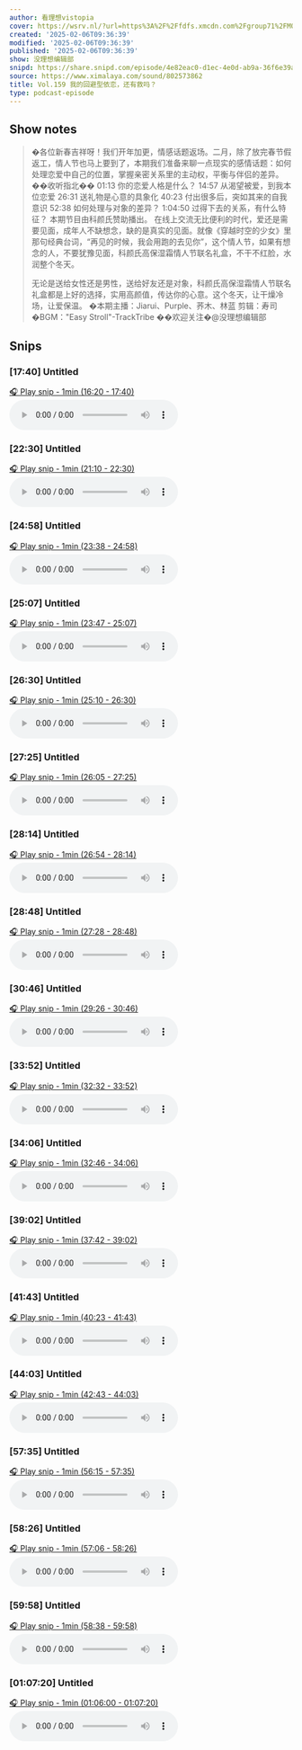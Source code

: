 ```yaml
---
author: 看理想vistopia
cover: https://wsrv.nl/?url=https%3A%2F%2Ffdfs.xmcdn.com%2Fgroup71%2FM07%2F03%2F0C%2FwKgO2V6iTd_QHgIPAANePhgoryg304.jpg&w=200&h=200
created: '2025-02-06T09:36:39'
modified: '2025-02-06T09:36:39'
published: '2025-02-06T09:36:39'
show: 没理想编辑部
snipd: https://share.snipd.com/episode/4e82eac0-d1ec-4e0d-ab9a-36f6e39a0dd4
source: https://www.ximalaya.com/sound/802573862
title: Vol.159 我的回避型依恋，还有救吗？
type: podcast-episode
---
```



## Show notes
> �各位新春吉祥呀！我们开年加更，情感话题返场。二月，除了放完春节假返工，情人节也马上要到了，本期我们准备来聊一点现实的感情话题：如何处理恋爱中自己的位置，掌握亲密关系里的主动权，平衡与伴侣的差异。
> ��收听指北�� 
> 01:13 你的恋爱人格是什么？
> 14:57 从渴望被爱，到我本位恋爱
> 26:31 送礼物是心意的具象化
> 40:23 付出很多后，突如其来的自我意识
> 52:38 如何处理与对象的差异？
> 1:04:50 过得下去的关系，有什么特征？
> 本期节目由科颜氏赞助播出。 在线上交流无比便利的时代，爱还是需要见面，成年人不缺想念，缺的是真实的见面。就像《穿越时空的少女》里那句经典台词，“再见的时候，我会用跑的去见你”，这个情人节，如果有想念的人，不要犹豫见面，科颜氏高保湿霜情人节联名礼盒，不干不红脸，水润整个冬天。
> 
> 无论是送给女性还是男性，送给好友还是对象，科颜氏高保湿霜情人节联名礼盒都是上好的选择，实用高颜值，传达你的心意。这个冬天，让干燥冷场，让爱保温。
> �本期主播：Jiarui、Purple、荞木、林蓝
> ️剪辑：寿司
> �BGM："Easy Stroll"-TrackTribe
> ��欢迎关注�@没理想编辑部

## Snips
### [17:40] Untitled
[🎧 Play snip - 1min️ (16:20 - 17:40)](https://share.snipd.com/snip/20ec377b-7038-426f-a797-bbc90bee863f)
<audio controls> <source src="https://jt.ximalaya.com//GKwRIasLejvpAX79ZgNhIbjE.m4a?channel=rss&album_id=32263017&track_id=802573862&uid=16052400&jt=https://aod.cos.tx.xmcdn.com/storages/cd52-audiofreehighqps/71/0C/GKwRIasLejvpAX79ZgNhIbjE.m4a#t=16:20,17:40"> </audio>
### [22:30] Untitled
[🎧 Play snip - 1min️ (21:10 - 22:30)](https://share.snipd.com/snip/d820acd2-a17d-4dbd-a015-d3c7a5ef94fc)
<audio controls> <source src="https://jt.ximalaya.com//GKwRIasLejvpAX79ZgNhIbjE.m4a?channel=rss&album_id=32263017&track_id=802573862&uid=16052400&jt=https://aod.cos.tx.xmcdn.com/storages/cd52-audiofreehighqps/71/0C/GKwRIasLejvpAX79ZgNhIbjE.m4a#t=21:10,22:30"> </audio>
### [24:58] Untitled
[🎧 Play snip - 1min️ (23:38 - 24:58)](https://share.snipd.com/snip/4ddc2c4f-4a72-4b75-b67d-0fb50055a488)
<audio controls> <source src="https://jt.ximalaya.com//GKwRIasLejvpAX79ZgNhIbjE.m4a?channel=rss&album_id=32263017&track_id=802573862&uid=16052400&jt=https://aod.cos.tx.xmcdn.com/storages/cd52-audiofreehighqps/71/0C/GKwRIasLejvpAX79ZgNhIbjE.m4a#t=23:38,24:58"> </audio>
### [25:07] Untitled
[🎧 Play snip - 1min️ (23:47 - 25:07)](https://share.snipd.com/snip/19247ef0-dbe3-4b9a-91e6-3708a7c16b70)
<audio controls> <source src="https://jt.ximalaya.com//GKwRIasLejvpAX79ZgNhIbjE.m4a?channel=rss&album_id=32263017&track_id=802573862&uid=16052400&jt=https://aod.cos.tx.xmcdn.com/storages/cd52-audiofreehighqps/71/0C/GKwRIasLejvpAX79ZgNhIbjE.m4a#t=23:47,25:07"> </audio>
### [26:30] Untitled
[🎧 Play snip - 1min️ (25:10 - 26:30)](https://share.snipd.com/snip/6234a266-7b7b-476d-90c1-658dfb9eef50)
<audio controls> <source src="https://jt.ximalaya.com//GKwRIasLejvpAX79ZgNhIbjE.m4a?channel=rss&album_id=32263017&track_id=802573862&uid=16052400&jt=https://aod.cos.tx.xmcdn.com/storages/cd52-audiofreehighqps/71/0C/GKwRIasLejvpAX79ZgNhIbjE.m4a#t=25:10,26:30"> </audio>
### [27:25] Untitled
[🎧 Play snip - 1min️ (26:05 - 27:25)](https://share.snipd.com/snip/57dc6904-afa5-4f0a-b549-81f8e28f6e08)
<audio controls> <source src="https://jt.ximalaya.com//GKwRIasLejvpAX79ZgNhIbjE.m4a?channel=rss&album_id=32263017&track_id=802573862&uid=16052400&jt=https://aod.cos.tx.xmcdn.com/storages/cd52-audiofreehighqps/71/0C/GKwRIasLejvpAX79ZgNhIbjE.m4a#t=26:05,27:25"> </audio>
### [28:14] Untitled
[🎧 Play snip - 1min️ (26:54 - 28:14)](https://share.snipd.com/snip/588720c4-07f0-4052-bbb6-c13351962dfa)
<audio controls> <source src="https://jt.ximalaya.com//GKwRIasLejvpAX79ZgNhIbjE.m4a?channel=rss&album_id=32263017&track_id=802573862&uid=16052400&jt=https://aod.cos.tx.xmcdn.com/storages/cd52-audiofreehighqps/71/0C/GKwRIasLejvpAX79ZgNhIbjE.m4a#t=26:54,28:14"> </audio>
### [28:48] Untitled
[🎧 Play snip - 1min️ (27:28 - 28:48)](https://share.snipd.com/snip/f0494735-80e7-4548-830a-ca67909519f5)
<audio controls> <source src="https://jt.ximalaya.com//GKwRIasLejvpAX79ZgNhIbjE.m4a?channel=rss&album_id=32263017&track_id=802573862&uid=16052400&jt=https://aod.cos.tx.xmcdn.com/storages/cd52-audiofreehighqps/71/0C/GKwRIasLejvpAX79ZgNhIbjE.m4a#t=27:28,28:48"> </audio>
### [30:46] Untitled
[🎧 Play snip - 1min️ (29:26 - 30:46)](https://share.snipd.com/snip/09196dd4-c368-4ade-b1ba-fb0f62f15a2b)
<audio controls> <source src="https://jt.ximalaya.com//GKwRIasLejvpAX79ZgNhIbjE.m4a?channel=rss&album_id=32263017&track_id=802573862&uid=16052400&jt=https://aod.cos.tx.xmcdn.com/storages/cd52-audiofreehighqps/71/0C/GKwRIasLejvpAX79ZgNhIbjE.m4a#t=29:26,30:46"> </audio>
### [33:52] Untitled
[🎧 Play snip - 1min️ (32:32 - 33:52)](https://share.snipd.com/snip/03539869-d4bb-4d5a-9a0e-514cf83b3e84)
<audio controls> <source src="https://jt.ximalaya.com//GKwRIasLejvpAX79ZgNhIbjE.m4a?channel=rss&album_id=32263017&track_id=802573862&uid=16052400&jt=https://aod.cos.tx.xmcdn.com/storages/cd52-audiofreehighqps/71/0C/GKwRIasLejvpAX79ZgNhIbjE.m4a#t=32:32,33:52"> </audio>
### [34:06] Untitled
[🎧 Play snip - 1min️ (32:46 - 34:06)](https://share.snipd.com/snip/beefdc06-2446-413b-a654-2d8fb0670a47)
<audio controls> <source src="https://jt.ximalaya.com//GKwRIasLejvpAX79ZgNhIbjE.m4a?channel=rss&album_id=32263017&track_id=802573862&uid=16052400&jt=https://aod.cos.tx.xmcdn.com/storages/cd52-audiofreehighqps/71/0C/GKwRIasLejvpAX79ZgNhIbjE.m4a#t=32:46,34:06"> </audio>
### [39:02] Untitled
[🎧 Play snip - 1min️ (37:42 - 39:02)](https://share.snipd.com/snip/ea23d0a8-0ef2-4982-afce-ffff69c09d37)
<audio controls> <source src="https://jt.ximalaya.com//GKwRIasLejvpAX79ZgNhIbjE.m4a?channel=rss&album_id=32263017&track_id=802573862&uid=16052400&jt=https://aod.cos.tx.xmcdn.com/storages/cd52-audiofreehighqps/71/0C/GKwRIasLejvpAX79ZgNhIbjE.m4a#t=37:42,39:02"> </audio>
### [41:43] Untitled
[🎧 Play snip - 1min️ (40:23 - 41:43)](https://share.snipd.com/snip/7930e755-85a0-411b-b19d-67d38a2c9bd1)
<audio controls> <source src="https://jt.ximalaya.com//GKwRIasLejvpAX79ZgNhIbjE.m4a?channel=rss&album_id=32263017&track_id=802573862&uid=16052400&jt=https://aod.cos.tx.xmcdn.com/storages/cd52-audiofreehighqps/71/0C/GKwRIasLejvpAX79ZgNhIbjE.m4a#t=40:23,41:43"> </audio>
### [44:03] Untitled
[🎧 Play snip - 1min️ (42:43 - 44:03)](https://share.snipd.com/snip/63e86aca-d5d8-4cb9-a6b7-3eb2a9cd4921)
<audio controls> <source src="https://jt.ximalaya.com//GKwRIasLejvpAX79ZgNhIbjE.m4a?channel=rss&album_id=32263017&track_id=802573862&uid=16052400&jt=https://aod.cos.tx.xmcdn.com/storages/cd52-audiofreehighqps/71/0C/GKwRIasLejvpAX79ZgNhIbjE.m4a#t=42:43,44:03"> </audio>
### [57:35] Untitled
[🎧 Play snip - 1min️ (56:15 - 57:35)](https://share.snipd.com/snip/aeb6a5be-0fd9-45ca-bdc2-fd601f01115a)
<audio controls> <source src="https://jt.ximalaya.com//GKwRIasLejvpAX79ZgNhIbjE.m4a?channel=rss&album_id=32263017&track_id=802573862&uid=16052400&jt=https://aod.cos.tx.xmcdn.com/storages/cd52-audiofreehighqps/71/0C/GKwRIasLejvpAX79ZgNhIbjE.m4a#t=56:15,57:35"> </audio>
### [58:26] Untitled
[🎧 Play snip - 1min️ (57:06 - 58:26)](https://share.snipd.com/snip/2df2ec2c-fdf0-4c8e-a030-ddda90de9332)
<audio controls> <source src="https://jt.ximalaya.com//GKwRIasLejvpAX79ZgNhIbjE.m4a?channel=rss&album_id=32263017&track_id=802573862&uid=16052400&jt=https://aod.cos.tx.xmcdn.com/storages/cd52-audiofreehighqps/71/0C/GKwRIasLejvpAX79ZgNhIbjE.m4a#t=57:06,58:26"> </audio>
### [59:58] Untitled
[🎧 Play snip - 1min️ (58:38 - 59:58)](https://share.snipd.com/snip/4a7ebab4-cb45-4fff-bbac-fc37c0932555)
<audio controls> <source src="https://jt.ximalaya.com//GKwRIasLejvpAX79ZgNhIbjE.m4a?channel=rss&album_id=32263017&track_id=802573862&uid=16052400&jt=https://aod.cos.tx.xmcdn.com/storages/cd52-audiofreehighqps/71/0C/GKwRIasLejvpAX79ZgNhIbjE.m4a#t=58:38,59:58"> </audio>
### [01:07:20] Untitled
[🎧 Play snip - 1min️ (01:06:00 - 01:07:20)](https://share.snipd.com/snip/2ab5a1ea-58cf-47d0-9d14-8c0435d8dd4f)
<audio controls> <source src="https://jt.ximalaya.com//GKwRIasLejvpAX79ZgNhIbjE.m4a?channel=rss&album_id=32263017&track_id=802573862&uid=16052400&jt=https://aod.cos.tx.xmcdn.com/storages/cd52-audiofreehighqps/71/0C/GKwRIasLejvpAX79ZgNhIbjE.m4a#t=01:06:00,01:07:20"> </audio>
